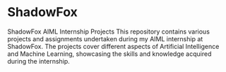 # ShadowFox
ShadowFox AIML Internship Projects This repository contains various projects and assignments undertaken during my AIML internship at ShadowFox. The projects cover different aspects of Artificial Intelligence and Machine Learning, showcasing the skills and knowledge acquired during the internship.
